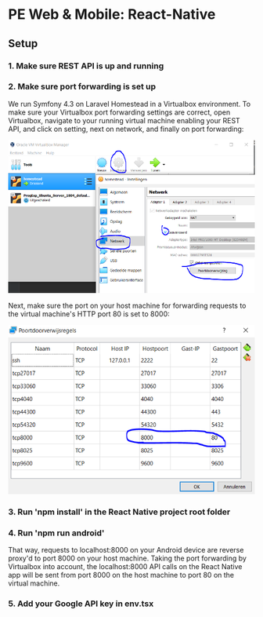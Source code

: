 # PE Web & Mobile: React-Native

## Setup

### 1. Make sure REST API is up and running


### 2. Make sure port forwarding is set up

We run Symfony 4.3 on Laravel Homestead in a Virtualbox environment. To make sure your Virtualbox port forwarding 
settings are correct, open Virtualbox, navigate to your running virtual machine enabling your REST API, and click on
setting, next on network, and finally on port forwarding: 

![Virtualbox](imagesReadme/virtualbox.PNG)

Next, make sure the port on your host machine for forwarding requests to the virtual machine's HTTP port 80 is set to 
8000:

![Port forwarding](imagesReadme/port_forwarding.PNG)

### 3. Run 'npm install' in the React Native project root folder

### 4. Run 'npm run android'

That way, requests to localhost:8000 on your Android device are reverse proxy'd to port 8000 on your host machine. 
Taking the port forwarding by Virtualbox into account, the localhost:8000 API calls on the React Native app will be 
sent from port 8000 on the host machine to port 80 on the virtual machine.

### 5. Add your Google API key in env.tsx
